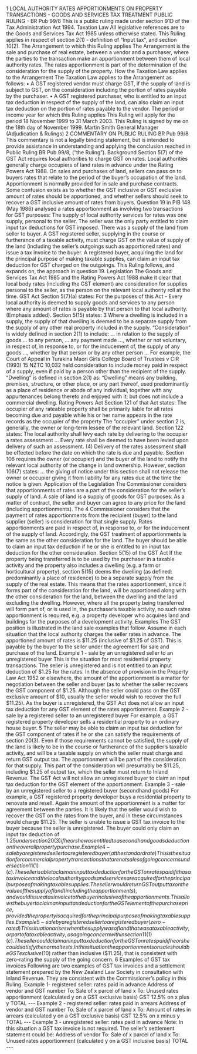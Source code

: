 1 LOCAL AUTHORITY RATES APPORTIONMENTS ON PROPERTY TRANSACTIONS - GOODS AND SERVICES TAX TREATMENT PUBLIC RULING - BR Pub 99/8 This is a public ruling made under section 91D of the Tax Administration Act 1994. Taxation Law All legislative references are to the Goods and Services Tax Act 1985 unless otherwise stated. This Ruling applies in respect of section 2(1) - definition of “Input tax”, and section 10(2). The Arrangement to which this Ruling applies The Arrangement is the sale and purchase of real estate, between a vendor and a purchaser, where the parties to the transaction make an apportionment between them of local authority rates. The rates apportionment is part of the determination of the consideration for the supply of the property. How the Taxation Law applies to the Arrangement The Taxation Law applies to the Arrangement as follows: • A GST registered vendor must charge GST, if the supply of land is subject to GST, on the consideration including the portion of rates payable by the purchaser. • A GST registered purchaser, who is entitled to an input tax deduction in respect of the supply of the land, can also claim an input tax deduction on the portion of rates payable to the vendor. The period or income year for which this Ruling applies This Ruling will apply for the period 18 November 1999 to 31 March 2003. This Ruling is signed by me on the 18th day of November 1999. Martin Smith General Manager (Adjudication & Rulings) 2 COMMENTARY ON PUBLIC RULING BR Pub 99/8 This commentary is not a legally binding statement, but is intended to provide assistance in understanding and applying the conclusion reached in Public Ruling BR Pub 99/8, (“the Ruling”). Background Section 5(7) of the GST Act requires local authorities to charge GST on rates. Local authorities generally charge occupiers of land rates in advance under the Rating Powers Act 1988. On sales and purchases of land, sellers can pass on to buyers rates that relate to the period of the buyer’s occupation of the land. Apportionment is normally provided for in sale and purchase contracts. Some confusion exists as to whether the GST inclusive or GST exclusive amount of rates should be apportioned, and whether sellers should seek to recover a GST inclusive amount of rates from buyers. Question 19 in PIB 148 (May 1986) analysed a rates apportionment as involving two transactions for GST purposes: The supply of local authority services for rates was one supply, personal to the seller. The seller was the only party entitled to claim input tax deductions for GST imposed. There was a supply of the land from seller to buyer. A GST registered seller, supplying in the course or furtherance of a taxable activity, must charge GST on the value of supply of the land (including the seller’s outgoings such as apportioned rates) and issue a tax invoice to the buyer. A registered buyer, acquiring the land for the principal purpose of making taxable supplies, can claim an input tax deduction for GST charged on the outgoings. This Ruling follows, and expands on, the approach in question 19. Legislation The Goods and Services Tax Act 1985 and the Rating Powers Act 1988 make it clear that local body rates (including the GST element) are consideration for supplies personal to the seller, as the person on the relevant local authority roll at the time. GST Act Section 5(7)(a) states: For the purposes of this Act - Every local authority is deemed to supply goods and services to any person where any amount of rates is payable by that person to that local authority. (Emphasis added). Section 5(15) states: 3 Where a dwelling is included in a supply, the supply of that dwelling is deemed to be a separate supply from the supply of any other real property included in the supply. “Consideration” is widely defined in section 2(1) to include: ... in relation to the supply of goods ... to any person, ... any payment made ..., whether or not voluntary, in respect of, in response to, or for the inducement of, the supply of any goods ..., whether by that person or by any other person ... For example, the Court of Appeal in Turakina Maori Girls College Board of Trustees v CIR (1993) 15 NZTC 10,032 held consideration to include money paid in respect of a supply, even if paid by a person other than the recipient of the supply. “Dwelling” is defined in section 2(1) as: “Dwelling” means any building, premises, structure, or other place, or any part thereof, used predominantly as a place of residence or abode of any individual, together with any appurtenances belong thereto and enjoyed with it; but does not include a commercial dwelling. Rating Powers Act Section 121 of that Act states: The occupier of any rateable property shall be primarily liable for all rates becoming due and payable while his or her name appears in the rate records as the occupier of the property The “occupier” under section 2 is, generally, the owner or long-term lessee of the relevant land. Section 122 states: The local authority shall levy each rate by delivering to the occupier a rates assessment ... Every rate shall be deemed to have been levied upon delivery of such an assessment. (4) Delivery of the rates assessment shall be effected before the date on which the rate is due and payable. Section 106 requires the owner (or occupier) and the buyer of the land to notify the relevant local authority of the change in land ownership. However, section 106(7) states: ... the giving of notice under this section shall not release the owner or occupier giving it from liability for any rates due at the time the notice is given. Application of the Legislation The Commissioner considers that apportionments of rates are a part of the consideration for the seller’s supply of land. A sale of land is a supply of goods for GST purposes. As a matter of contract, the seller and buyer can agree to any price for the land (including apportionments). The 4 Commissioner considers that the payment of rates apportionments from the recipient (buyer) to the land supplier (seller) is consideration for that single supply. Rates apportionments are paid in respect of, in response to, or for the inducement of the supply of land. Accordingly, the GST treatment of apportionments is the same as the other consideration for the land. The buyer should be able to claim an input tax deduction if he or she is entitled to an input tax deduction for the other consideration. Section 5(15) of the GST Act If the property being transferred is to be used by the purchaser in a taxable activity and the property also includes a dwelling (e.g. a farm or horticultural property), section 5(15) deems the dwelling (as defined: predominantly a place of residence) to be a separate supply from the supply of the real estate. This means that the rates apportionment, since it forms part of the consideration for the land, will be apportioned along with the other consideration for the land, between the dwelling and the land excluding the dwelling. However, where all the property being transferred will form part of, or is used in, the purchaser’s taxable activity, no such rates apportionment is required, e.g. a property developer who acquires land and buildings for the purposes of a development activity. Examples The GST position is illustrated in the land sale examples that follow. Assume in each situation that the local authority charges the seller rates in advance. The apportioned amount of rates is $11.25 (inclusive of $1.25 of GST). This is payable by the buyer to the seller under the agreement for sale and purchase of the land. Example 1 - sale by an unregistered seller to an unregistered buyer This is the situation for most residential property transactions. The seller is unregistered and is not entitled to an input deduction of $1.25 for the rates. In the absence of provision in the Property Law Act 1952 or elsewhere, the amount of the apportionment is a matter for negotiation between the seller and buyer (as to whether the seller recovers the GST component of $1.25. Although the seller could pass on the GST exclusive amount of $10, usually the seller would wish to recover the full $11.25). As the buyer is unregistered, the GST Act does not allow an input tax deduction for any GST element of the rates apportionment. Example 2 - sale by a registered seller to an unregistered buyer For example, a GST registered property developer sells a residential property to an ordinary house buyer. 5 The seller may be able to claim an input tax deduction for the GST component of rates if he or she can satisfy the requirements of section 20(3). Even if those requirements cannot be satisfied, the supply of the land is likely to be in the course or furtherance of the supplier’s taxable activity, and will be a taxable supply on which the seller must charge and return GST output tax. The apportionment will be part of the consideration for that supply. This part of the consideration will presumably be $11.25, including $1.25 of output tax, which the seller must return to Inland Revenue. The GST Act will not allow an unregistered buyer to claim an input tax deduction for the GST element of the apportionment. Example 3 - sale by an unregistered seller to a registered buyer (secondhand goods) For example, a GST registered property developer buys a residential property to renovate and resell. Again the amount of the apportionment is a matter for agreement between the parties. It is likely that the seller would wish to recover the GST on the rates from the buyer, and in these circumstances would charge $11.25. The seller is unable to issue a GST tax invoice to the buyer because the seller is unregistered. The buyer could only claim an input tax deduction of $1.25 under section 20(3) if he or she was entitled to a secondhand goods deduction on the overall property purchase. Example 4 - sale by a registered seller to a registered buyer (at the standard rate) This is the situation for commercial property transactions that are not sales of going concerns under section 11(1)(c). The seller is able to claim an input tax deduction for the GST on rates paid if it has a tax invoice and the local authority goods and services are acquired for the principal purpose of making taxable supplies. The seller would return GST output tax on the value of the supply of land (including the apportionments), and would issue a tax invoice to the buyer inclusive of the apportionments. This allows the buyer to claim an input tax deduction for the GST element of the purchase price, provided the property is acquired for the principal purpose of making taxable supplies. Example 5 - sale by a registered seller to a registered buyer (zero-rated) This situation arises when the supply was of land that was a taxable activity, or part of a taxable activity, as a going concern within section 11(1)(c). The seller could claim an input tax deduction for the GST on rates paid if he or she could satisfy the normal tests. In this situation the apportionments on sale should be GST exclusive ($10) rather than inclusive ($11.25), that is consistent with zero-rating the supply of the going concern. 6 Examples of GST tax invoices Following are two examples of GST tax invoices and a settlement statement prepared by the New Zealand Law Society in consultation with Inland Revenue. They are consistent with the Commissioner’s policy in this Ruling. Example 1- registered seller: rates paid in advance Address of vendor and GST number To: Sale of x parcel of land x To: Unused rates apportionment (calculated y on a GST exclusive basis) GST 12.5% on x plus y TOTAL --- Example 2 - registered seller: rates paid in arrears Address of vendor and GST number To: Sale of x parcel of land x To: Amount of rates in arrears (calculated y on a GST exclusive basis) GST 12.5% on x minus y TOTAL --- Example 3 - unregistered seller: rates paid in advance Note: In this situation a GST tax invoice is not required. The seller’s settlement statement could be: Address of vendor To: Sale of x parcel of land x To: Unused rates apportionment (calculated y on a GST inclusive basis) TOTAL ---